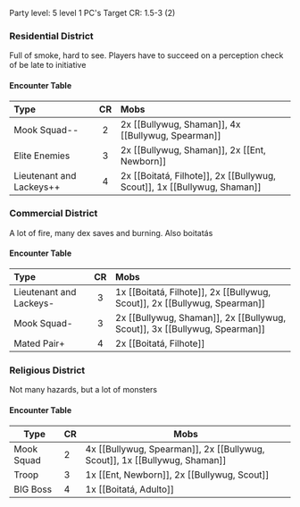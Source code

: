 Party level: 5 level 1 PC's
Target CR: 1.5-3 (2)

### Residential District
Full of smoke, hard to see. Players have to succeed on a perception check of be late to initiative

#### Encounter Table
| Type                     | CR  | Mobs                                                                     |
|:------------------------ |:---:|:------------------------------------------------------------------------ |
| Mook Squad--             |  2  | 2x [[Bullywug, Shaman]], 4x [[Bullywug, Spearman]]                       | 
| Elite Enemies            |  3  | 2x [[Bullywug, Shaman]], 2x [[Ent, Newborn]]                             |
| Lieutenant and Lackeys++ |  4  | 2x [[Boitatá, Filhote]], 2x [[Bullywug, Scout]], 1x [[Bullywug, Shaman]] |

### Commercial District
A lot of fire, many dex saves and burning. Also boitatás

#### Encounter Table
| Type                    | CR  | Mobs                                                                       |
|:----------------------- |:---:|:-------------------------------------------------------------------------- |
| Lieutenant and Lackeys- |  3  | 1x [[Boitatá, Filhote]], 2x [[Bullywug, Scout]], 2x [[Bullywug, Spearman]] |
| Mook Squad-             |  3  | 2x [[Bullywug, Shaman]], 2x [[Bullywug, Scout]], 3x [[Bullywug, Spearman]] |
| Mated Pair+             |  4  | 2x [[Boitatá, Filhote]]                                                    |

### Religious District
Not many hazards, but a lot of monsters

#### Encounter Table
| Type       | CR  | Mobs                                                                       |
| ---------- | --- | -------------------------------------------------------------------------- |
| Mook Squad | 2   | 4x [[Bullywug, Spearman]], 2x [[Bullywug, Scout]], 1x [[Bullywug, Shaman]] |
| Troop      | 3   | 1x [[Ent, Newborn]], 2x [[Bullywug, Scout]]                                |
| BIG Boss   | 4   | 1x [[Boitatá, Adulto]]                                                     |

